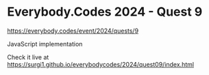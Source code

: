 # Everybody.Codes 2024 - Quest 9

https://everybody.codes/event/2024/quests/9

JavaScript implementation

Check it live at https://surgi1.github.io/everybodycodes/2024/quest09/index.html